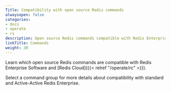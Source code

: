 ```yaml
---
Title: Compatibility with open source Redis commands
alwaysopen: false
categories:
- docs
- operate
- rs
description: Open source Redis commands compatible with Redis Enterprise.
linkTitle: Commands
weight: 30
---
```


Learn which open source Redis commands are compatible with Redis Enterprise Software and [Redis Cloud]({{< relref "/operate/rc" >}}).

Select a command group for more details about compatibility with standard and Active-Active Redis Enterprise.


